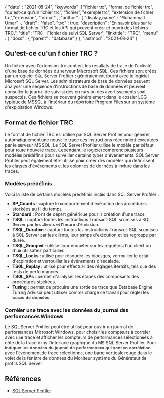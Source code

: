 {
  "date" : "2021-08-24",
  "keywords" :[ "fichier trc", "format de fichier trc", "qu'est-ce qu'un fichier trc", "fichier", "exemple trc", "extension de fichier trc","extension", "format" ],
  "author" : {
    "display_name" : "Muhammad Umar"
},
  "draft" : "false",
  "toc" : true,
  "description" :"En savoir plus sur le format de fichier TRC et les API qui peuvent créer et ouvrir des fichiers TRC.",
  "title" :"TRC - Fichier de suivi SQL Server",
  "linktitle" : "TRC",
  "menu" : {
    "docs" : {
      "parent" : "database"
}
},
  "lastmod" : "2021-08-24"
}

## Qu'est-ce qu'un fichier TRC ?
Un fichier avec l'extension .trc contient les résultats de trace de l'activité d'une base de données du serveur Miscrosoft SQL. Ces fichiers sont créés par un logiciel SQL Server Profiler ; généralement fourni avec le logiciel Microsoft SQL Server. Les administrateurs de base de données peuvent analyser une séquence d'instructions de base de données et peuvent consulter le journal de suivi si des erreurs ou des avertissements sont suspectés. Ces fichiers se trouvent généralement dans le dossier LOG typique de MSSQL à l'intérieur du répertoire Program Files sur un système d'exploitation Windows.

## Format de fichier TRC
Le format de fichier TRC est utilisé par SQL Server Profiler pour générer automatiquement une nouvelle trace des instructions récemment exécutées par le serveur MS SQL. Le SQL Server Profiler utilise le modèle par défaut pour toute nouvelle trace. Cependant, le logiciel comprend plusieurs modèles prédéfinis pour surveiller certains types d'événements. SQL Server Profiler peut également être utilisé pour créer des modèles qui définissent les classes d'événements et les colonnes de données à inclure dans les traces.

### Modèles prédéfinis
Voici la liste de certains modèles prédéfinis inclus dans SQL Server Profiler :
- **SP_Counts** : capture le comportement d'exécution des procédures stockées au fil du temps.
- **Standard** : Point de départ générique pour la création d'une trace.
- **TSQL** : capture toutes les instructions Transact-SQL soumises à SQL Server par les clients et l'heure d'émission.
- **TSQL_Duration** : capture toutes les instructions Transact-SQL soumises à SQL Server par les clients, leur temps d'exécution et les regroupe par durée.
- **TSQL_Grouped** : utilisé pour enquêter sur les requêtes d'un client ou d'un utilisateur particulier.
- **TSQL_Locks** : utilisé pour résoudre les blocages, verrouiller le délai d'expiration et verrouiller les événements d'escalade.
- **TSQL_Replay** : utilisé pour effectuer des réglages itératifs, tels que des tests de performances.
- **TSQL_SPs** : permet d'analyser les étapes des composants des procédures stockées.
- **Tuning** : permet de produire une sortie de trace que Database Engine Tuning Advisor peut utiliser comme charge de travail pour régler les bases de données.
### Corréler une trace avec les données du journal des performances Windows
Le SQL Server Profiler peut être utilisé pour ouvrir un journal de performances Microsoft Windows, pour choisir les compteurs à corréler avec une trace et afficher les compteurs de performances sélectionnés à côté de la trace dans l'interface graphique du MS SQL Server Profiler. Pour indiquer les données du journal de performances qui sont en corrélation avec l'événement de trace sélectionné, une barre verticale rouge dans le volet de la fenêtre de données du Moniteur système du Générateur de profils SQL Server.


## Références ##

* [SQL Server Profiler](https://learn.microsoft.com/en-us/sql/tools/sql-server-profiler/sql-server-profiler?view=sql-server-ver15)

